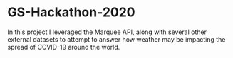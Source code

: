 # GS-Hackathon-2020
In this project I leveraged the Marquee API, along with several other external datasets to attempt to answer how weather may be impacting the spread of COVID-19 around the world.
